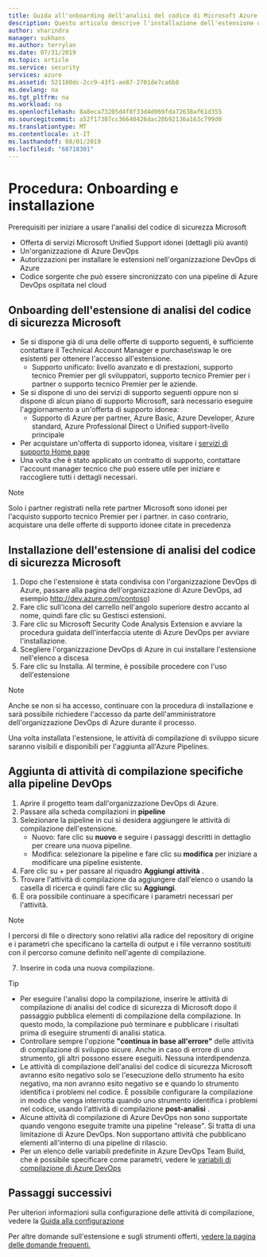 ```yaml
---
title: Guida all'onboarding dell'analisi del codice di Microsoft Azure sicurezza
description: Questo articolo descrive l'installazione dell'estensione di analisi del codice di sicurezza
author: vharindra
manager: sukhans
ms.author: terrylan
ms.date: 07/31/2019
ms.topic: article
ms.service: security
services: azure
ms.assetid: 521180dc-2cc9-43f1-ae87-2701de7ca6b8
ms.devlang: na
ms.tgt_pltfrm: na
ms.workload: na
ms.openlocfilehash: 8a8eca73205d4f8f33d4d069fda72638af61d355
ms.sourcegitcommit: a52f17307cc36640426dac20b92136a163c799d0
ms.translationtype: MT
ms.contentlocale: it-IT
ms.lasthandoff: 08/01/2019
ms.locfileid: "68718301"
---
```

# <a name="how-to-onboarding-and-installing"></a>Procedura: Onboarding e installazione

Prerequisiti per iniziare a usare l'analisi del codice di sicurezza Microsoft
  - Offerta di servizi Microsoft Unified Support idonei (dettagli più avanti)
  - Un'organizzazione di Azure DevOps
  - Autorizzazioni per installare le estensioni nell'organizzazione DevOps di Azure
  - Codice sorgente che può essere sincronizzato con una pipeline di Azure DevOps ospitata nel cloud


## <a name="onboarding-microsoft-security-code-analysis-extension"></a>Onboarding dell'estensione di analisi del codice di sicurezza Microsoft

- Se si dispone già di una delle offerte di supporto seguenti, è sufficiente contattare il Technical Account Manager e purchase\swap le ore esistenti per ottenere l'accesso all'estensione.
   - Supporto unificato: livello avanzato e di prestazioni, supporto tecnico Premier per gli sviluppatori, supporto tecnico Premier per i partner o supporto tecnico Premier per le aziende.
- Se si dispone di uno dei servizi di supporto seguenti oppure non si dispone di alcun piano di supporto Microsoft, sarà necessario eseguire l'aggiornamento a un'offerta di supporto idonea:
   - Supporto di Azure per partner, Azure Basic, Azure Developer, Azure standard, Azure Professional Direct o Unified support-livello principale
- Per acquistare un'offerta di supporto idonea, visitare i [servizi di supporto Home page](https://www.microsoft.com/enterprise/services/support)
- Una volta che è stato applicato un contratto di supporto, contattare l'account manager tecnico che può essere utile per iniziare e raccogliere tutti i dettagli necessari.
 
>[!NOTE]
> Solo i partner registrati nella rete partner Microsoft sono idonei per l'acquisto supporto tecnico Premier per i partner. in caso contrario, acquistare una delle offerte di supporto idonee citate in precedenza

## <a name="installing-microsoft-security-code-analysis-extension"></a>Installazione dell'estensione di analisi del codice di sicurezza Microsoft

1. Dopo che l'estensione è stata condivisa con l'organizzazione DevOps di Azure, passare alla pagina dell'organizzazione di Azure DevOps, ad esempio http://dev.azure.com/contoso)
2. Fare clic sull'icona del carrello nell'angolo superiore destro accanto al nome, quindi fare clic su Gestisci estensioni. 
3. Fare clic su Microsoft Security Code Analysis Extension e avviare la procedura guidata dell'interfaccia utente di Azure DevOps per avviare l'installazione.
4. Scegliere l'organizzazione DevOps di Azure in cui installare l'estensione nell'elenco a discesa
5. Fare clic su Installa. Al termine, è possibile procedere con l'uso dell'estensione

>[!NOTE]
> Anche se non si ha accesso, continuare con la procedura di installazione e sarà possibile richiedere l'accesso da parte dell'amministratore dell'organizzazione DevOps di Azure durante il processo.
>
Una volta installata l'estensione, le attività di compilazione di sviluppo sicure saranno visibili e disponibili per l'aggiunta all'Azure Pipelines.

## <a name="adding-specific-build-tasks-to-your-devops-pipeline"></a>Aggiunta di attività di compilazione specifiche alla pipeline DevOps

1. Aprire il progetto team dall'organizzazione DevOps di Azure.
2. Passare alla scheda compilazioni in **pipeline** 
3. Selezionare la pipeline in cui si desidera aggiungere le attività di compilazione dell'estensione. 
   - Nuovo: fare clic su **nuovo** e seguire i passaggi descritti in dettaglio per creare una nuova pipeline.
   - Modifica: selezionare la pipeline e fare clic su **modifica** per iniziare a modificare una pipeline esistente.
4. Fare clic su + per passare al riquadro **Aggiungi attività** .
5. Trovare l'attività di compilazione da aggiungere dall'elenco o usando la casella di ricerca e quindi fare clic su **Aggiungi**. 
6. È ora possibile continuare a specificare i parametri necessari per l'attività.
>[!NOTE]
>I percorsi di file o directory sono relativi alla radice del repository di origine e i parametri che specificano la cartella di output e i file verranno sostituiti con il percorso comune definito nell'agente di compilazione.

7. Inserire in coda una nuova compilazione.
> [!TIP]
>  - Per eseguire l'analisi dopo la compilazione, inserire le attività di compilazione di analisi del codice di sicurezza di Microsoft dopo il passaggio pubblica elementi di compilazione della compilazione. In questo modo, la compilazione può terminare e pubblicare i risultati prima di eseguire strumenti di analisi statica.
>  - Controllare sempre l'opzione **"continua in base all'errore"** delle attività di compilazione di sviluppo sicure. Anche in caso di errore di uno strumento, gli altri possono essere eseguiti. Nessuna interdipendenza.
>  - Le attività di compilazione dell'analisi del codice di sicurezza Microsoft avranno esito negativo solo se l'esecuzione dello strumento ha esito negativo, ma non avranno esito negativo se e quando lo strumento identifica i problemi nel codice. È possibile configurare la compilazione in modo che venga interrotta quando uno strumento identifica i problemi nel codice, usando l'attività di compilazione **post-analisi** .
>  - Alcune attività di compilazione di Azure DevOps non sono supportate quando vengono eseguite tramite una pipeline "release". Si tratta di una limitazione di Azure DevOps. Non supportano attività che pubblicano elementi all'interno di una pipeline di rilascio.
>  - Per un elenco delle variabili predefinite in Azure DevOps Team Build, che è possibile specificare come parametri, vedere le [variabili di compilazione di Azure DevOps](https://docs.microsoft.com/azure/devops/pipelines/build/variables?tabs=batch&view=vsts)

## <a name="next-steps"></a>Passaggi successivi

Per ulteriori informazioni sulla configurazione delle attività di compilazione, vedere la [Guida alla configurazione](security-code-analysis-customize.md)

Per altre domande sull'estensione e sugli strumenti offerti, [vedere la pagina delle domande frequenti.](security-code-analysis-faq.md)


